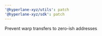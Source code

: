 ```yaml
---
'@hyperlane-xyz/utils': patch
'@hyperlane-xyz/sdk': patch
---
```


Prevent warp transfers to zero-ish addresses
